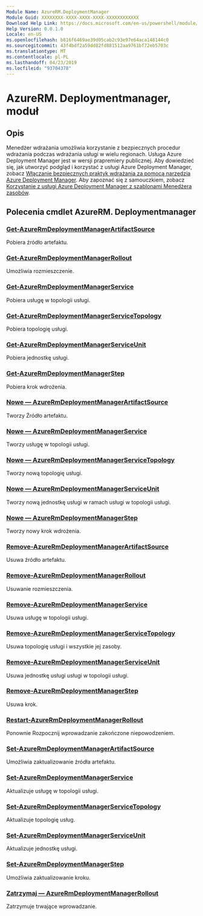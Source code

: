 ```yaml
---
Module Name: AzureRM.DeploymentManager
Module Guid: XXXXXXXX-XXXX-XXXX-XXXX-XXXXXXXXXXXX
Download Help Link: https://docs.microsoft.com/en-us/powershell/module/azurerm.deploymentmanager
Help Version: 0.0.1.0
Locale: en-US
ms.openlocfilehash: b816f6469ae39d05cab2c93e97e64aca148144c0
ms.sourcegitcommit: 43f4bdf2a59dd82fd881512aa9761bf72eb5703c
ms.translationtype: MT
ms.contentlocale: pl-PL
ms.lasthandoff: 04/23/2019
ms.locfileid: "93704378"
---
```

# AzureRM. Deploymentmanager, moduł
## Opis
Menedżer wdrażania umożliwia korzystanie z bezpiecznych procedur wdrażania podczas wdrażania usługi w wielu regionach. Usługa Azure Deployment Manager jest w wersji prapremiery publicznej. Aby dowiedzieć się, jak utworzyć podgląd i korzystać z usługi Azure Deployment Manager, zobacz [Włączanie bezpiecznych praktyk wdrażania za pomocą narzędzia Azure Deployment Manager](https://docs.microsoft.com/en-us/azure/azure-resource-manager/deployment-manager-overview). Aby zapoznać się z samouczkiem, zobacz [Korzystanie z usługi Azure Deployment Manager z szablonami Menedżera zasobów](https://docs.microsoft.com/en-us/azure/azure-resource-manager/deployment-manager-tutorial>). 

## Polecenia cmdlet AzureRM. Deploymentmanager
### [Get-AzureRmDeploymentManagerArtifactSource](Get-AzureRmDeploymentManagerArtifactSource.md)
Pobiera źródło artefaktu.

### [Get-AzureRmDeploymentManagerRollout](Get-AzureRmDeploymentManagerRollout.md)
Umożliwia rozmieszczenie.

### [Get-AzureRmDeploymentManagerService](Get-AzureRmDeploymentManagerService.md)
Pobiera usługę w topologii usługi.

### [Get-AzureRmDeploymentManagerServiceTopology](Get-AzureRmDeploymentManagerServiceTopology.md)
Pobiera topologię usługi.

### [Get-AzureRmDeploymentManagerServiceUnit](Get-AzureRmDeploymentManagerServiceUnit.md)
Pobiera jednostkę usługi.

### [Get-AzureRmDeploymentManagerStep](Get-AzureRmDeploymentManagerStep.md)
Pobiera krok wdrożenia.

### [Nowe — AzureRmDeploymentManagerArtifactSource](New-AzureRmDeploymentManagerArtifactSource.md)
Tworzy Źródło artefaktu.

### [Nowe — AzureRmDeploymentManagerService](New-AzureRmDeploymentManagerService.md)
Tworzy usługę w topologii usługi.

### [Nowe — AzureRmDeploymentManagerServiceTopology](New-AzureRmDeploymentManagerServiceTopology.md)
Tworzy nową topologię usługi.

### [Nowe — AzureRmDeploymentManagerServiceUnit](New-AzureRmDeploymentManagerServiceUnit.md)
Tworzy nową jednostkę usługi w ramach usługi w topologii usługi.

### [Nowe — AzureRmDeploymentManagerStep](New-AzureRmDeploymentManagerStep.md)
Tworzy nowy krok wdrożenia.

### [Remove-AzureRmDeploymentManagerArtifactSource](Remove-AzureRmDeploymentManagerArtifactSource.md)
Usuwa źródło artefaktu.

### [Remove-AzureRmDeploymentManagerRollout](Remove-AzureRmDeploymentManagerRollout.md)
Usuwanie rozmieszczenia.

### [Remove-AzureRmDeploymentManagerService](Remove-AzureRmDeploymentManagerService.md)
Usuwa usługę w topologii usługi.

### [Remove-AzureRmDeploymentManagerServiceTopology](Remove-AzureRmDeploymentManagerServiceTopology.md)
Usuwa topologię usługi i wszystkie jej zasoby.

### [Remove-AzureRmDeploymentManagerServiceUnit](Remove-AzureRmDeploymentManagerServiceUnit.md)
Usuwa jednostkę usługi usługi w topologii usługi.

### [Remove-AzureRmDeploymentManagerStep](Remove-AzureRmDeploymentManagerStep.md)
Usuwa krok.

### [Restart-AzureRmDeploymentManagerRollout](Restart-AzureRmDeploymentManagerRollout.md)
Ponownie Rozpocznij wprowadzanie zakończone niepowodzeniem.

### [Set-AzureRmDeploymentManagerArtifactSource](Set-AzureRmDeploymentManagerArtifactSource.md)
Umożliwia zaktualizowanie źródła artefaktu.

### [Set-AzureRmDeploymentManagerService](Set-AzureRmDeploymentManagerService.md)
Aktualizuje usługę w topologii usługi.

### [Set-AzureRmDeploymentManagerServiceTopology](Set-AzureRmDeploymentManagerServiceTopology.md)
Aktualizuje topologię usług.

### [Set-AzureRmDeploymentManagerServiceUnit](Set-AzureRmDeploymentManagerServiceUnit.md)
Aktualizuje jednostkę usługi.

### [Set-AzureRmDeploymentManagerStep](Set-AzureRmDeploymentManagerStep.md)
Umożliwia zaktualizowanie kroku.

### [Zatrzymaj — AzureRmDeploymentManagerRollout](Stop-AzureRmDeploymentManagerRollout.md)
Zatrzymuje trwające wprowadzanie.

